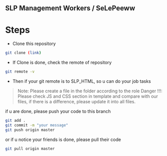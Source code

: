 ## SLP Management Workers / SeLePeeww

# Steps
- Clone this repository
```sh
git clone (link)
```
- If Clone is done, check the remote of repository
```sh
git remote -v
```
- Then if your git remote is to SLP_HTML, so u can do your job tasks

> Note: Please create a file in the folder according to the role
> Danger !!!: Please check JS and CSS section in template and compare with our files, if there is a difference, please update it into all files.

if u are done, please push your code to this branch
```sh
git add .
git commit -m "your message"
git push origin master
```

or if u notice your friends is done, please pull their code
```sh
git pull origin master
```